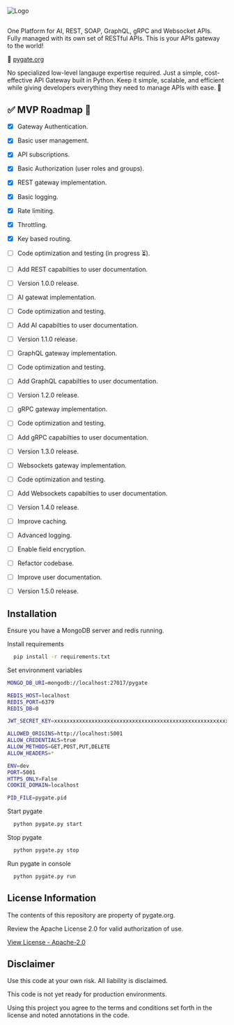 
![Logo](https://i.ibb.co/Y5T8g9y/pygate-logo-white.png)

##

One Platform for AI, REST, SOAP, GraphQL, gRPC and Websocket APIs. Fully managed with its own set of RESTful APIs. This is your APIs gateway to the world!

🔗 [pygate.org](https://pygate.org)

No specialized low-level langauge expertise required. Just a simple, cost-effective API Gateway built in Python. Keep it simple, scalable, and efficient while giving developers everything they need to manage APIs with ease. 🐍

## ✅ MVP Roadmap 🚀
- [x]  Gateway Authentication.
- [x]  Basic user management.
- [x]  API subscriptions.
- [x]  Basic Authorization (user roles and groups).
- [x]  REST gateway implementation.
- [x]  Basic logging.
- [x]  Rate limiting.
- [x]  Throttling.
- [x]  Key based routing.
- [ ]  Code optimization and testing (in progress ⏳).
- [ ]  Add REST capabilties to user documentation.
- [ ]  Version 1.0.0 release.
- [ ]  AI gatewat implementation.
- [ ]  Code optimization and testing.
- [ ]  Add AI capabilties to user documentation.
- [ ]  Version 1.1.0 release.
- [ ]  GraphQL gateway implementation.
- [ ]  Code optimization and testing.
- [ ]  Add GraphQL capabilties to user documentation.
- [ ]  Version 1.2.0 release.
- [ ]  gRPC gateway implementation.
- [ ]  Code optimization and testing.
- [ ]  Add gRPC capabilties to user documentation.
- [ ]  Version 1.3.0 release.
- [ ]  Websockets gateway implementation.
- [ ]  Code optimization and testing.
- [ ]  Add Websockets capabilties to user documentation.
- [ ]  Version 1.4.0 release.
- [ ]  Improve caching.
- [ ]  Advanced logging.
- [ ]  Enable field encryption.
- [ ]  Refactor codebase.
- [ ]  Improve user documentation.
- [ ]  Version 1.5.0 release.



## Installation

Ensure you have a MongoDB server and redis running.

Install requirements

```bash
  pip install -r requirements.txt
```

Set environment variables
```bash
MONGO_DB_URI=mongodb://localhost:27017/pygate

REDIS_HOST=localhost
REDIS_PORT=6379
REDIS_DB=0

JWT_SECRET_KEY=xxxxxxxxxxxxxxxxxxxxxxxxxxxxxxxxxxxxxxxxxxxxxxxxxxxxxxxxxxxxxxxx

ALLOWED_ORIGINS=http://localhost:5001
ALLOW_CREDENTIALS=true
ALLOW_METHODS=GET,POST,PUT,DELETE
ALLOW_HEADERS=*

ENV=dev
PORT=5001
HTTPS_ONLY=False
COOKIE_DOMAIN=localhost

PID_FILE=pygate.pid
```

Start pygate
    
```bash
  python pygate.py start
```

Stop pygate
    
```bash
  python pygate.py stop
```

Run pygate in console
    
```bash
  python pygate.py run
```



## License Information

The contents of this repository are property of pygate.org.

Review the Apache License 2.0 for valid authorization of use.

[View License - Apache-2.0](https://www.apache.org/licenses/LICENSE-2.0)



## Disclaimer

Use this code at your own risk. All liability is disclaimed.

This code is not yet ready for production environments.

Using this project you agree to the terms and conditions set forth in the license and noted annotations in the code.
